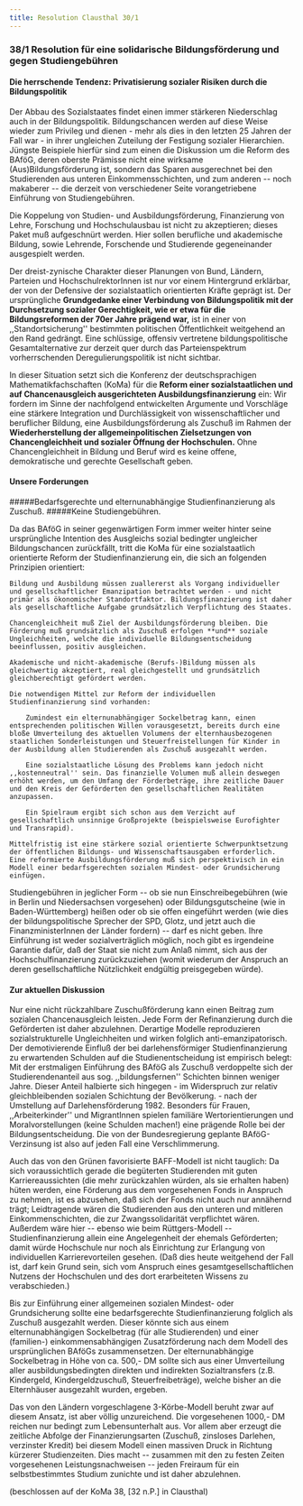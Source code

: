```yaml
---
title: Resolution Clausthal 30/1
---
```


### 38/1 Resolution für eine solidarische Bildungsförderung und gegen Studiengebühren

#### Die herrschende Tendenz: Privatisierung sozialer Risiken durch die Bildungspolitik

Der Abbau des Sozialstaates findet einen immer stärkeren Niederschlag auch in der Bildungspolitik. Bildungschancen werden auf diese Weise wieder zum Privileg und dienen - mehr als dies in den letzten 25 Jahren der Fall war - in ihrer ungleichen Zuteilung der Festigung sozialer Hierarchien. Jüngste Beispiele hierfür sind zum einen die Diskussion um die Reform des BAföG, deren oberste Prämisse nicht eine wirksame (Aus)Bildungsförderung ist, sondern das Sparen ausgerechnet bei den Studierenden aus unteren Einkommensschichten, und zum anderen -- noch makaberer -- die derzeit von verschiedener Seite vorangetriebene Einführung von Studiengebühren.

Die Koppelung von Studien- und Ausbildungsförderung, Finanzierung von Lehre, Forschung und Hochschulausbau ist nicht zu akzeptieren; dieses Paket muß aufgeschnürt werden. Hier sollen berufliche und akademische Bildung, sowie Lehrende, Forschende und Studierende gegeneinander ausgespielt werden.

Der dreist-zynische Charakter dieser Planungen von Bund, Ländern, Parteien und HochschulrektorInnen ist nur vor einem Hintergrund erklärbar, der von der Defensive der sozialstaatlich orientierten Kräfte geprägt ist. Der ursprüngliche **Grundgedanke einer Verbindung von Bildungspolitik mit der Durchsetzung sozialer Gerechtigkeit, wie er etwa für die Bildungsreformen der 70er Jahre prägend war,** ist in einer von ,,Standortsicherung'' bestimmten politischen Öffentlichkeit weitgehend an den Rand gedrängt. Eine schlüssige, offensiv vertretene bildungspolitische Gesamtalternative zur derzeit quer durch das Parteienspektrum vorherrschenden Deregulierungspolitik ist nicht sichtbar.

In dieser Situation setzt sich die Konferenz der deutschsprachigen Mathematikfachschaften (KoMa) für die **Reform einer sozialstaatlichen und auf Chancenausgleich ausgerichteten Ausbildungsfinanzierung** ein: Wir fordern im Sinne der nachfolgend entwickelten Argumente und Vorschläge eine stärkere Integration und Durchlässigkeit von wissenschaftlicher und beruflicher Bildung, eine Ausbildungsförderung als Zuschuß im Rahmen der **Wiederherstellung der allgemeinpolitischen Zielsetzungen von Chancengleichheit und sozialer Öffnung der Hochschulen.** Ohne Chancengleichheit in Bildung und Beruf wird es keine offene, demokratische und gerechte Gesellschaft geben.

#### Unsere Forderungen

#####Bedarfsgerechte und elternunabhängige Studienfinanzierung als Zuschuß.
#####Keine Studiengebühren.

Da das BAföG in seiner gegenwärtigen Form immer weiter hinter seine ursprüngliche Intention des Ausgleichs sozial bedingter ungleicher Bildungschancen zurückfällt, tritt die KoMa für eine sozialstaatlich orientierte Reform der Studienfinanzierung ein, die sich an folgenden Prinzipien orientiert:

    Bildung und Ausbildung müssen zuallererst als Vorgang individueller und gesellschaftlicher Emanzipation betrachtet werden - und nicht primär als ökonomischer Standortfaktor. Bildungsfinanzierung ist daher als gesellschaftliche Aufgabe grundsätzlich Verpflichtung des Staates.

    Chancengleichheit muß Ziel der Ausbildungsförderung bleiben. Die Förderung muß grundsätzlich als Zuschuß erfolgen **und** soziale Ungleichheiten, welche die individuelle Bildungsentscheidung beeinflussen, positiv ausgleichen.

    Akademische und nicht-akademische (Berufs-)Bildung müssen als gleichwertig akzeptiert, real gleichgestellt und grundsätzlich gleichberechtigt gefördert werden.

    Die notwendigen Mittel zur Reform der individuellen Studienfinanzierung sind vorhanden:

        Zumindest ein elternunabhängiger Sockelbetrag kann, einen entsprechenden politischen Willen vorausgesetzt, bereits durch eine bloße Umverteilung des aktuellen Volumens der elternhausbezogenen staatlichen Sonderleistungen und Steuerfreistellungen für Kinder in der Ausbildung allen Studierenden als Zuschuß ausgezahlt werden.

        Eine sozialstaatliche Lösung des Problems kann jedoch nicht ,,kostenneutral'' sein. Das finanzielle Volumen muß allein deswegen erhöht werden, um den Umfang der Förderbeträge, ihre zeitliche Dauer und den Kreis der Geförderten den gesellschaftlichen Realitäten anzupassen.

        Ein Spielraum ergibt sich schon aus dem Verzicht auf gesellschaftlich unsinnige Großprojekte (beispielsweise Eurofighter und Transrapid).

    Mittelfristig ist eine stärkere sozial orientierte Schwerpunktsetzung der öffentlichen Bildungs- und Wissenschaftsausgaben erforderlich. Eine reformierte Ausbildungsförderung muß sich perspektivisch in ein Modell einer bedarfsgerechten sozialen Mindest- oder Grundsicherung einfügen.

Studiengebühren in jeglicher Form -- ob sie nun Einschreibegebühren (wie in Berlin und Niedersachsen vorgesehen) oder Bildungsgutscheine (wie in Baden-Württemberg) heißen oder ob sie offen eingeführt werden (wie dies der bildungspolitische Sprecher der SPD, Glotz, und jetzt auch die FinanzministerInnen der Länder fordern) -- darf es nicht geben. Ihre Einführung ist weder sozialverträglich möglich, noch gibt es irgendeine Garantie dafür, daß der Staat sie nicht zum Anlaß nimmt, sich aus der Hochschulfinanzierung zurückzuziehen (womit wiederum der Anspruch an deren gesellschaftliche Nützlichkeit endgültig preisgegeben würde).

#### Zur aktuellen Diskussion

Nur eine nicht rückzahlbare Zuschußförderung kann einen Beitrag zum sozialen Chancenausgleich leisten. Jede Form der Refinanzierung durch die Geförderten ist daher abzulehnen. Derartige Modelle reproduzieren sozialstrukturelle Ungleichheiten und wirken folglich anti-emanzipatorisch. Der demotivierende Einfluß der bei darlehensförmiger Studienfinanzierung zu erwartenden Schulden auf die Studienentscheidung ist empirisch belegt: Mit der erstmaligen Einführung des BAföG als Zuschuß verdoppelte sich der Studierendenanteil aus sog. ,,bildungsfernen'' Schichten binnen weniger Jahre. Dieser Anteil halbierte sich hingegen - im Widerspruch zur relativ gleichbleibenden sozialen Schichtung der Bevölkerung. - nach der Umstellung auf Darlehensförderung 1982. Besonders für Frauen, ,,Arbeiterkinder'' und MigrantInnen spielen familiäre Wertorientierungen und Moralvorstellungen (keine Schulden machen!) eine prägende Rolle bei der Bildungsentscheidung. Die von der Bundesregierung geplante BAföG-Verzinsung ist also auf jeden Fall eine Verschlimmerung.

Auch das von den Grünen favorisierte BAFF-Modell ist nicht tauglich: Da sich voraussichtlich gerade die begüterten Studierenden mit guten Karriereaussichten (die mehr zurückzahlen würden, als sie erhalten haben) hüten werden, eine Förderung aus dem vorgesehenen Fonds in Anspruch zu nehmen, ist es abzusehen, daß sich der Fonds nicht auch nur annähernd trägt; Leidtragende wären die Studierenden aus den unteren und mitleren Einkommenschichten, die zur Zwangssolidarität verpflichtet wären. Außerdem wäre hier -- ebenso wie beim Rüttgers-Modell -- Studienfinanzierung allein eine Angelegenheit der ehemals Geförderten; damit würde Hochschule nur noch als Einrichtung zur Erlangung von individuellen Karrierevorteilen gesehen. (Daß dies heute weitgehend der Fall ist, darf kein Grund sein, sich vom Anspruch eines gesamtgesellschaftlichen Nutzens der Hochschulen und des dort erarbeiteten Wissens zu verabschieden.)

Bis zur Einführung einer allgemeinen sozialen Mindest- oder Grundsicherung sollte eine bedarfsgerechte Studienfinanzierung folglich als Zuschuß ausgezahlt werden. Dieser könnte sich aus einem elternunabhängigen Sockelbetrag (für alle Studierenden) und einer (familien-) einkommensabhängigen Zusatzförderung nach dem Modell des ursprünglichen BAföGs zusammensetzen. Der elternunabhängige Sockelbetrag in Höhe von ca. 500,- DM sollte sich aus einer Umverteilung aller ausbildungsbedingten direkten und indirekten Sozialtransfers (z.B. Kindergeld, Kindergeldzuschuß, Steuerfreibeträge), welche bisher an die Elternhäuser ausgezahlt wurden, ergeben.

Das von den Ländern vorgeschlagene 3-Körbe-Modell beruht zwar auf diesem Ansatz, ist aber völlig unzureichend. Die vorgesehenen 1000,- DM reichen nur bedingt zum Lebensunterhalt aus. Vor allem aber erzeugt die zeitliche Abfolge der Finanzierungsarten (Zuschuß, zinsloses Darlehen, verzinster Kredit) bei diesem Modell einen massiven Druck in Richtung kürzerer Studienzeiten. Dies macht -- zusammen mit den zu festen Zeiten vorgesehenen Leistungsnachweisen -- jeden Freiraum für ein selbstbestimmtes Studium zunichte und ist daher abzulehnen.

(beschlossen auf der KoMa 38, [32 n.P.] in Clausthal)
